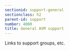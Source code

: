 ```yaml
---
sectionid: support-general
sectionclass: h2
parent-id: support
number: 4000
title: General AVM support
---
```

Links to support groups, etc.
